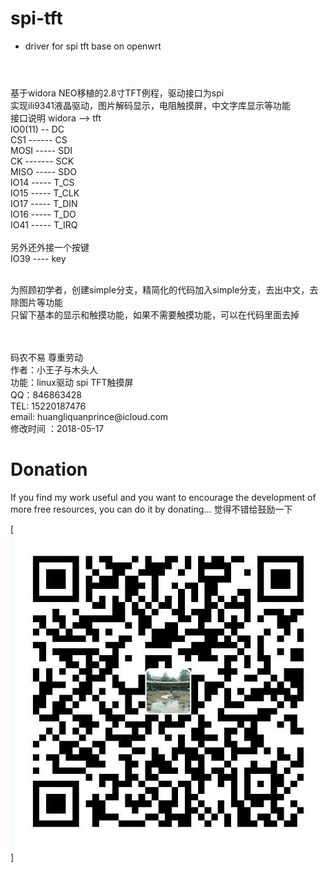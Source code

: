 # spi-tft
* driver for spi tft base on openwrt
#
<br> 基于widora NEO移植的2.8寸TFT例程，驱动接口为spi
<br> 实现ili9341液晶驱动，图片解码显示，电阻触摸屏，中文字库显示等功能
<br> 接口说明 widora --> tft
<br>         IO0(11) -- DC
<br>         CS1 ------ CS
<br>         MOSI ----- SDI
<br>         CK ------- SCK
<br>         MISO ----- SDO
<br>         IO14 ----- T_CS
<br>         IO15 ----- T_CLK
<br>         IO17 ----- T_DIN
<br>         IO16 ----- T_DO
<br>         IO41 ----- T_IRQ
<br>
<br> 另外还外接一个按键
<br> IO39 ---- key

<br> 为照顾初学者，创建simple分支，精简化的代码加入simple分支，去出中文，去除图片等功能
<br> 只留下基本的显示和触摸功能，如果不需要触摸功能，可以在代码里面去掉

<br>
<br>码农不易 尊重劳动
<br>作者：小王子与木头人
<br>功能：linux驱动 spi TFT触摸屏
<br>QQ：846863428 
<br>TEL: 15220187476 
<br>email: huangliquanprince@icloud.com 
<br>修改时间 ：2018-05-17

# Donation

If you find my work useful and you want to encourage the development of more free resources, you can do it by donating… 
觉得不错给鼓励一下

[![alipay](https://github.com/MagicPrince666/spi-tft/raw/master/picture/alipay.jpg)]